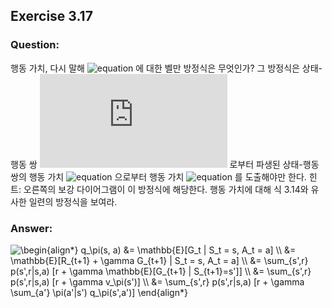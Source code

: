 ## Exercise 3.17

### Question:

행동 가치, 다시 말해 ![equation](https://latex.codecogs.com/svg.latex?q_\pi) 에 대한 벨만 방정식은 무엇인가? 그 방정식은 상태-행동 쌍 ![equation](https://latex.codecogs.com/svg.latex?(s,&space;a)) 로부터 파생된 상태-행동 쌍의 행동 가치 ![equation](https://latex.codecogs.com/svg.latex?q_\pi(s',&space;a')) 으로부터 행동 가치 ![equation](https://latex.codecogs.com/svg.latex?q_\pi(s,&space;a)) 를 도출해야만 한다. 힌트: 오른쪽의 보강 다이어그램이 이 방정식에 해당한다. 행동 가치에 대해 식 3.14와 유사한 일련의 방정식을 보여라.

### Answer:

<img src="https://latex.codecogs.com/svg.latex?\begin{align*}&space;q_\pi(s,&space;a)&space;&=&space;\mathbb{E}[G_t&space;|&space;S_t&space;=&space;s,&space;A_t&space;=&space;a]&space;\\&space;&=&space;\mathbb{E}[R_{t&plus;1}&space;&plus;&space;\gamma&space;G_{t&plus;1}&space;|&space;S_t&space;=&space;s,&space;A_t&space;=&space;a]&space;\\&space;&=&space;\sum_{s',r}&space;p(s',r|s,a)&space;[r&space;&plus;&space;\gamma&space;\mathbb{E}[G_{t&plus;1}&space;|&space;S_{t&plus;1}=s']]&space;\\&space;&=&space;\sum_{s',r}&space;p(s',r|s,a)&space;[r&space;&plus;&space;\gamma&space;v_\pi(s')]&space;\\&space;&=&space;\sum_{s',r}&space;p(s',r|s,a)&space;[r&space;&plus;&space;\gamma&space;\sum_{a'}&space;\pi(a'|s')&space;q_\pi(s',a')]&space;\end{align*}" title="\begin{align*} q_\pi(s, a) &= \mathbb{E}[G_t | S_t = s, A_t = a] \\ &= \mathbb{E}[R_{t+1} + \gamma G_{t+1} | S_t = s, A_t = a] \\ &= \sum_{s',r} p(s',r|s,a) [r + \gamma \mathbb{E}[G_{t+1} | S_{t+1}=s']] \\ &= \sum_{s',r} p(s',r|s,a) [r + \gamma v_\pi(s')] \\ &= \sum_{s',r} p(s',r|s,a) [r + \gamma \sum_{a'} \pi(a'|s') q_\pi(s',a')] \end{align*}" />